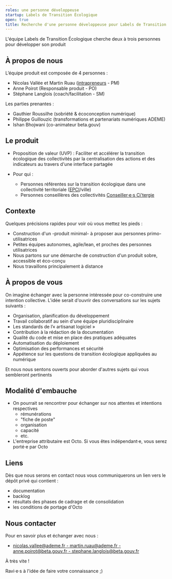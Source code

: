 ```yaml
---
roles: une personne développeuse
startup: Labels de Transition Écologique
open: true 
title: Recherche d'une personne développeuse pour Labels de Transition Écologique
---
```

    
L'équipe Labels de Transition Écologique cherche deux à trois personnes pour développer son produit

## À propos de nous

L’équipe produit est composée de 4 personnes :

- Nicolas Vallée et Martin Ruau ([intrapreneurs](https://blog.beta.gouv.fr/general/2017/02/16/intrapreneur-startup-d-etat/) - PM)
- Anne Poirot (Responsable produit - PO)
- Stéphane Langlois (coach/facilitation - SM)

Les parties prenantes :
- Gauthier Roussilhe (sobriété & écoconception numérique)
- Philippe Guillouzic (transformations et partenariats numériques ADEME)
- Ishan Bhojwani (co-animateur beta.gouv)

## Le produit

- Proposition de valeur (UVP) :
Faciliter et accélérer la transition écologique des collectivités par la centralisation des actions et des indicateurs au travers d'une interface partagée 

- Pour qui :
  - Personnes référentes sur la transition écologique dans une collectivité territoriale ([EPCI](https://fr.wikipedia.org/wiki/%C3%89tablissement_public_de_coop%C3%A9ration_intercommunale)/ville)
  - Personnes conseillères des collectivités [Conseiller·e·s Ci'tergie](https://citergie.ademe.fr)

## Contexte

Quelques précisions rapides pour voir où vous mettez les pieds :

- Construction d'un -produit minimal- à proposer aux personnes primo-utilisatrices
- Petites équipes autonomes, agile/lean, et proches des personnes utilisatrices
- Nous partons sur une démarche de construction d'un produit sobre, accessible et éco-conçu
- Nous travaillons principalement à distance

## À propos de vous

On imagine échanger avec la personne intéressée pour co-construire une intention collective.
L'idée serait d'ouvrir des conversations sur les sujets suivants :

- Organisation, planification du développement
- Travail collaboratif au sein d'une équipe pluridisciplinaire
- Les standards de l’« artisanat logiciel »
- Contribution à la rédaction de la documentation
- Qualité du code et mise en place des pratiques adéquates
- Automatisation du déploiement
- Optimisation des performances et sécurité
- Appétence sur les questions de transition écologique appliquées au numérique

Et nous nous sentons ouverts pour aborder d'autres sujets qui vous sembleront pertinents 

## Modalité d'embauche

- On pourrait se rencontrer pour échanger sur nos attentes et intentions respectives
  - rémunérations
  - "fiche de poste"
  - organisation
  - capacité
  - etc.
- L'entreprise attributaire est Octo. Si vous êtes indépendant·e, vous serez porté·e par Octo

## Liens

Dès que nous serons en contact nous vous communiquerons un lien vers le dépôt privé qui contient :
- documentation
- backlog
- résultats des phases de cadrage et de consolidation
- les conditions de portage d'Octo

## Nous contacter

Pour en savoir plus et échanger avec nous :
- [nicolas.vallee@ademe.fr - martin.ruau@ademe.fr - anne.poirot@beta.gouv.fr - stephane.langlois@beta.gouv.fr](mailto:nicolas.vallee@ademe.fr,martin.ruau@ademe.fr,anne.poirot@beta.gouv.fr,stephane.langlois@beta.gouv.fr)

À très vite !

Ravi·e·s à l'idée de faire votre connaissance ;)
